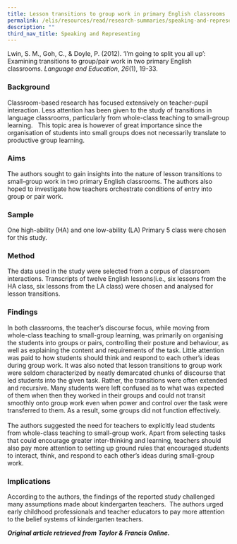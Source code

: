 ```yaml
---
title: Lesson transitions to group work in primary English classrooms
permalink: /elis/resources/read/research-summaries/speaking-and-representing/lesson-transitions-to-group-work/
description: ""
third_nav_title: Speaking and Representing
---
```

Lwin, S. M., Goh, C., & Doyle, P. (2012). ‘I’m going to split you all up’: Examining transitions to group/pair work in two primary English classrooms. _Language and Education_, _26_(1), 19-33.

### Background

Classroom-based research has focused extensively on teacher-pupil interaction. Less attention has been given to the study of transitions in language classrooms, particularly from whole-class teaching to small-group learning.   This topic area is however of great importance since the organisation of students into small groups does not necessarily translate to productive group learning.

### Aims

The authors sought to gain insights into the nature of lesson transitions to small-group work in two primary English classrooms. The authors also hoped to investigate how teachers orchestrate conditions of entry into group or pair work.

### Sample

One high-ability (HA) and one low-ability (LA) Primary 5 class were chosen for this study.

### Method

The data used in the study were selected from a corpus of classroom interactions. Transcripts of twelve English lessons(i.e., six lessons from the HA class, six lessons from the LA class) were chosen and analysed for lesson transitions.

### Findings

In both classrooms, the teacher’s discourse focus, while moving from whole-class teaching to small-group learning, was primarily on organising the students into groups or pairs, controlling their posture and behaviour, as well as explaining the content and requirements of the task. Little attention was paid to how students should think and respond to each other’s ideas during group work. It was also noted that lesson transitions to group work were seldom characterized by neatly demarcated chunks of discourse that led students into the given task. Rather, the transitions were often extended and recursive. Many students were left confused as to what was expected of them when then they worked in their groups and could not transit smoothly onto group work even when power and control over the task were transferred to them. As a result, some groups did not function effectively.  
   
The authors suggested the need for teachers to explicitly lead students from whole-class teaching to small-group work. Apart from selecting tasks that could encourage greater inter-thinking and learning, teachers should also pay more attention to setting up ground rules that encouraged students to interact, think, and respond to each other’s ideas during small-group work.

### Implications

According to the authors, the findings of the reported study challenged many assumptions made about kindergarten teachers.  The authors urged early childhood professionals and teacher educators to pay more attention to the belief systems of kindergarten teachers.

_**Original article retrieved from Taylor & Francis Online.**_  

